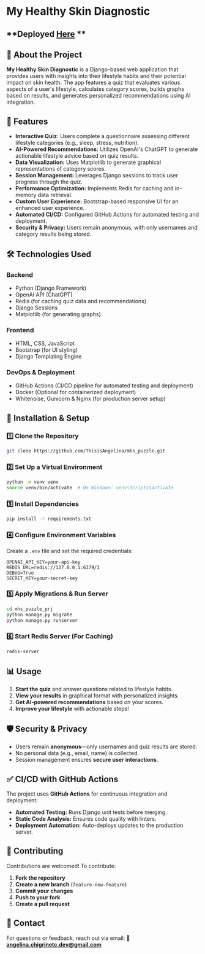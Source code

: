 # My Healthy Skin Diagnostic

## **Deployed [Here](https://myhealthyskin.up.railway.app) **

## 🏥 About the Project
**My Healthy Skin Diagnostic** is a Django-based web application that provides users with insights into their lifestyle habits and their potential impact on skin health. The app features a quiz that evaluates various aspects of a user's lifestyle, calculates category scores, builds graphs based on results, and generates personalized recommendations using AI integration.

## 🚀 Features
- **Interactive Quiz:** Users complete a questionnaire assessing different lifestyle categories (e.g., sleep, stress, nutrition).
- **AI-Powered Recommendations:** Utilizes OpenAI's ChatGPT to generate actionable lifestyle advice based on quiz results.
- **Data Visualization:** Uses Matplotlib to generate graphical representations of category scores.
- **Session Management:** Leverages Django sessions to track user progress through the quiz.
- **Performance Optimization:** Implements Redis for caching and in-memory data retrieval.
- **Custom User Experience:** Bootstrap-based responsive UI for an enhanced user experience.
- **Automated CI/CD:** Configured GitHub Actions for automated testing and deployment.
- **Security & Privacy:** Users remain anonymous, with only usernames and category results being stored.

## 🛠 Technologies Used
### **Backend**
- Python (Django Framework)
- OpenAI API (ChatGPT)
- Redis (for caching quiz data and recommendations)
- Django Sessions
- Matplotlib (for generating graphs)

### **Frontend**
- HTML, CSS, JavaScript
- Bootstrap (for UI styling)
- Django Templating Engine

### **DevOps & Deployment**
- GitHub Actions (CI/CD pipeline for automated testing and deployment)
- Docker (Optional for containerized deployment)
- Whitenoise, Gunicorn & Nginx (for production server setup)

## 🔧 Installation & Setup
### **1️⃣ Clone the Repository**
```sh
git clone https://github.com/ThisisAngelina/mhs_puzzle.git
```

### **2️⃣ Set Up a Virtual Environment**
```sh
python -m venv venv
source venv/bin/activate  # On Windows: venv\Scripts\activate
```

### **3️⃣ Install Dependencies**
```sh
pip install -r requirements.txt
```

### **4️⃣ Configure Environment Variables**
Create a `.env` file and set the required credentials:
```env
OPENAI_API_KEY=your-api-key
REDIS_URL=redis://127.0.0.1:6379/1
DEBUG=True
SECRET_KEY=your-secret-key
```

### **5️⃣ Apply Migrations & Run Server**
```sh
cd mhs_puzzle_prj
python manage.py migrate
python manage.py runserver
```

### **6️⃣ Start Redis Server (For Caching)**
```sh
redis-server
```

## 📊 Usage
1. **Start the quiz** and answer questions related to lifestyle habits.
2. **View your results** in graphical format with personalized insights.
3. **Get AI-powered recommendations** based on your scores.
4. **Improve your lifestyle** with actionable steps!

## 🛡 Security & Privacy
- Users remain **anonymous**—only usernames and quiz results are stored.
- No personal data (e.g., email, name) is collected.
- Session management ensures **secure user interactions**.

## ✅ CI/CD with GitHub Actions
The project uses **GitHub Actions** for continuous integration and deployment:
- **Automated Testing:** Runs Django unit tests before merging.
- **Static Code Analysis:** Ensures code quality with linters.
- **Deployment Automation:** Auto-deploys updates to the production server.

## 📌 Contributing
Contributions are welcomed! To contribute:
1. **Fork the repository**
2. **Create a new branch** (`feature-new-feature`)
3. **Commit your changes**
4. **Push to your fork**
5. **Create a pull request**

## 📩 Contact
For questions or feedback, reach out via email:
📧 **angelina.chigrinetc.dev@gmail.com**

